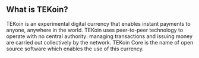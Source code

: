 What is TEKoin?
----------------

TEKoin is an experimental digital currency that enables instant payments to
anyone, anywhere in the world. TEKoin uses peer-to-peer technology to operate
with no central authority: managing transactions and issuing money are carried
out collectively by the network. TEKoin Core is the name of open source
software which enables the use of this currency.
